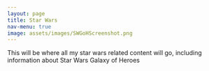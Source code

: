 ```yaml
---
layout: page
title: Star Wars
nav-menu: true
image: assets/images/SWGoHScreenshot.png
---
```

This will be where all my star wars related content will go, including information about Star Wars Galaxy of Heroes
